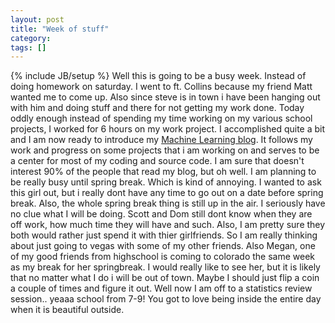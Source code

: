 ```yaml
---
layout: post
title: "Week of stuff"
category:
tags: []
---
```

{% include JB/setup %}
Well this is going to be a busy week. Instead of doing homework on saturday. I went to ft. Collins because my friend Matt wanted me to come up. Also since steve is in town i have been hanging out with him and doing stuff and there for not getting my work done. Today oddly enough instead of spending my time working on my various school projects, I worked for 6 hours on my work project. I accomplished quite a bit and I am now ready to introduce my [Machine Learning blog](http://www.deadawakemovie.com/ml). It follows my work and progress on some projects that i am working on and serves to be a center for most of my coding and source code.    I am sure that doesn't interest 90% of the people that read my blog, but oh well. I am planning to be really busy until spring break. Which is kind of annoying. I wanted to ask this girl out, but i really dont have any time to go out on a date before spring break. Also, the whole spring break thing is still up in the air. I seriously have no clue what I will be doing. Scott and Dom still dont know when they are off work, how much time they will have and such. Also, I am pretty sure they both would rather just spend it with thier girlfriends. So I am really thinking about just going to vegas with some of my other friends. Also Megan, one of my good friends from highschool is coming to colorado the same week as my break for her springbreak. I would really like to see her, but it is likely that no matter what I do i will be out of town.  Maybe I should just flip a coin a couple of times and figure it out.    Well now I am off to a statistics review session.. yeaaa school from 7-9! You got to love being inside the entire day when it is beautiful outside.
